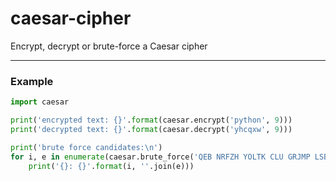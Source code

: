 # caesar-cipher
Encrypt, decrypt or brute-force a Caesar cipher

***

### Example

```python
import caesar

print('encrypted text: {}'.format(caesar.encrypt('python', 9)))
print('decrypted text: {}'.format(caesar.decrypt('yhcqxw', 9)))

print('brute force candidates:\n')
for i, e in enumerate(caesar.brute_force('QEB NRFZH YOLTK CLU GRJMP LSBO QEB IXWV ALD')):
    print('{}: {}'.format(i, ''.join(e)))

```
